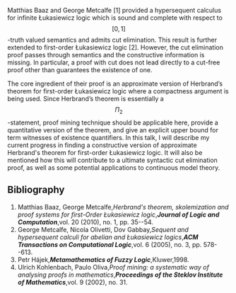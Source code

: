 




Matthias Baaz and George Metcalfe [1] provided a hypersequent calculus for infinite Łukasiewicz logic which is sound and complete with respect to $$[0,1]$$-truth valued semantics and admits cut elimination. This result is further extended to first-order Łukasiewicz logic [2]. However, the cut elimination proof passes through semantics and the constructive information is missing. In particular, a proof with cut does not lead directly to a cut-free proof other than guarantees the existence of one.

The core ingredient of their proof is an approximate version of Herbrand’s theorem for first-order Łukasiewicz logic where a compactness argument is being used. Since Herbrand’s theorem is essentially a $$\Pi_2$$-statement, proof mining technique should be applicable here, provide a quantitative version of the theorem, and give an explicit upper bound for term witnesses of existence quantifiers. In this talk, I will describe my current progress in finding a constructive version of approximate Herbrand's theorem for first-order Łukasiewicz logic. It will also be mentioned how this will contribute to a ultimate syntactic cut elimination proof, as well as some potential applications to continuous model theory. 

## Bibliography

1. Matthias Baaz, George Metcalfe,_Herbrand's theorem, skolemization and proof systems for first-Order Łukasiewicz logic_,**_Journal of Logic and Computation_**,vol. 20 (2010), no. 1, pp. 35--54.
2. George Metcalfe, Nicola Olivetti, Dov Gabbay,_Sequent and hypersequent calculi for abelian and Łukasiewicz logics_,**_ACM Transactions on Computational Logic_**,vol. 6 (2005), no. 3, pp. 578--613.
3. Petr Hájek,**_Metamathematics of Fuzzy Logic_**,Kluwer,1998.
4. Ulrich Kohlenbach, Paulo Oliva,_Proof mining: a systematic way of analysing proofs in mathematics_,**_Proceedings of the Steklov Institute of Mathematics_**,vol. 9 (2002), no. 31.





